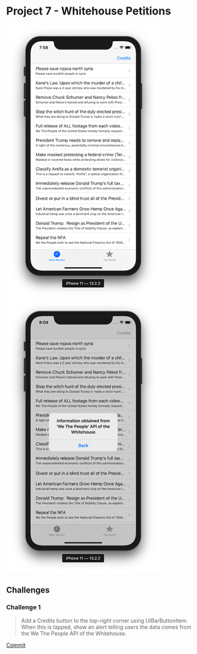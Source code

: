 # Project 7 - Whitehouse Petitions

![App Screenshot 1](https://raw.githubusercontent.com/usrFri3ndly/100-days-of-swift/master/project7/screenshot-recent.png)
![App Screenshot 2](https://raw.githubusercontent.com/usrFri3ndly/100-days-of-swift/master/project7/screenshot-credits.png)

## Challenges

### Challenge 1

> Add a Credits button to the top-right corner using UIBarButtonItem. When this is tapped, show an alert telling users the data comes from the We The People API of the Whitehouse.

[Commit](https://github.com/usrFri3ndly/100-days-of-swift/commit/197eb972cc0190fe78d5eabb3ef158743f032fef)

